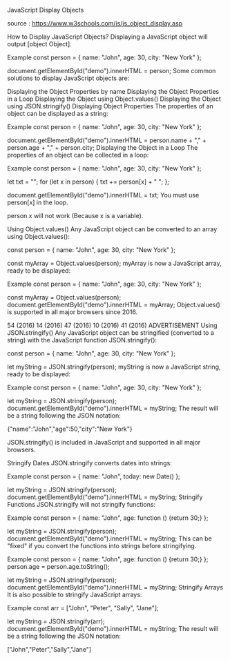 JavaScript Display Objects

source : <https://www.w3schools.com/js/js_object_display.asp>

How to Display JavaScript Objects?
Displaying a JavaScript object will output [object Object].

Example
const person = {
name: "John",
age: 30,
city: "New York"
};

document.getElementById("demo").innerHTML = person;
Some common solutions to display JavaScript objects are:

Displaying the Object Properties by name
Displaying the Object Properties in a Loop
Displaying the Object using Object.values()
Displaying the Object using JSON.stringify()
Displaying Object Properties
The properties of an object can be displayed as a string:

Example
const person = {
name: "John",
age: 30,
city: "New York"
};

document.getElementById("demo").innerHTML =
person.name + "," + person.age + "," + person.city;
Displaying the Object in a Loop
The properties of an object can be collected in a loop:

Example
const person = {
name: "John",
age: 30,
city: "New York"
};

let txt = "";
for (let x in person) {
txt += person[x] + " ";
};

document.getElementById("demo").innerHTML = txt;
You must use person[x] in the loop.

person.x will not work (Because x is a variable).

Using Object.values()
Any JavaScript object can be converted to an array using Object.values():

const person = {
name: "John",
age: 30,
city: "New York"
};

const myArray = Object.values(person);
myArray is now a JavaScript array, ready to be displayed:

Example
const person = {
name: "John",
age: 30,
city: "New York"
};

const myArray = Object.values(person);
document.getElementById("demo").innerHTML = myArray;
Object.values() is supported in all major browsers since 2016.

54 (2016) 14 (2016) 47 (2016) 10 (2016) 41 (2016)
ADVERTISEMENT
Using JSON.stringify()
Any JavaScript object can be stringified (converted to a string) with the JavaScript function JSON.stringify():

const person = {
name: "John",
age: 30,
city: "New York"
};

let myString = JSON.stringify(person);
myString is now a JavaScript string, ready to be displayed:

Example
const person = {
name: "John",
age: 30,
city: "New York"
};

let myString = JSON.stringify(person);
document.getElementById("demo").innerHTML = myString;
The result will be a string following the JSON notation:

{"name":"John","age":50,"city":"New York"}

JSON.stringify() is included in JavaScript and supported in all major browsers.

Stringify Dates
JSON.stringify converts dates into strings:

Example
const person = {
name: "John",
today: new Date()
};

let myString = JSON.stringify(person);
document.getElementById("demo").innerHTML = myString;
Stringify Functions
JSON.stringify will not stringify functions:

Example
const person = {
name: "John",
age: function () {return 30;}
};

let myString = JSON.stringify(person);
document.getElementById("demo").innerHTML = myString;
This can be "fixed" if you convert the functions into strings before stringifying.

Example
const person = {
name: "John",
age: function () {return 30;}
};
person.age = person.age.toString();

let myString = JSON.stringify(person);
document.getElementById("demo").innerHTML = myString;
Stringify Arrays
It is also possible to stringify JavaScript arrays:

Example
const arr = ["John", "Peter", "Sally", "Jane"];

let myString = JSON.stringify(arr);
document.getElementById("demo").innerHTML = myString;
The result will be a string following the JSON notation:

["John","Peter","Sally","Jane"]
